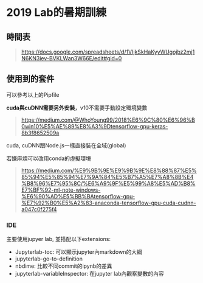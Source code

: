 # 2019 Lab的暑期訓練
## 時間表
> https://docs.google.com/spreadsheets/d/1VIjkSkHaKyyWUgojbz2mj1N6KN3iev-BVKLWan3W66E/edit#gid=0

## 使用到的套件
可以參考以上的Pipfile

**cuda與cuDNN需要另外安裝**，v10不需要手動設定環境變數
> https://medium.com/@WhoYoung99/2018%E6%9C%80%E6%96%B0win10%E5%AE%89%E8%A3%9Dtensorflow-gpu-keras-8b3f8652509a

cuda, cuDNN跟Node.js一樣直接裝在全域(global)

若嫌麻煩可以改用conda的虛擬環境
> https://medium.com/%E9%9B%9E%E9%9B%9E%E8%88%87%E5%85%94%E5%85%94%E7%9A%84%E5%B7%A5%E7%A8%8B%E4%B8%96%E7%95%8C/%E6%A9%9F%E5%99%A8%E5%AD%B8%E7%BF%92-ml-note-windows-%E6%90%AD%E5%BB%BAtensorflow-gpu-%E7%92%B0%E5%A2%83-anaconda-tensorflow-gpu-cuda-cudnn-a047c0f275f4

### IDE
主要使用jupyer lab, 並搭配以下extensions:
* Jupyterlab-toc: 可以顯示jupyter內markdown的大綱
* jupyterlab-go-to-definition
* nbdime: 比較不同commit的ipynb的差異
* jupyterlab-variableInspector: 在jupyter lab內觀察變數的內容